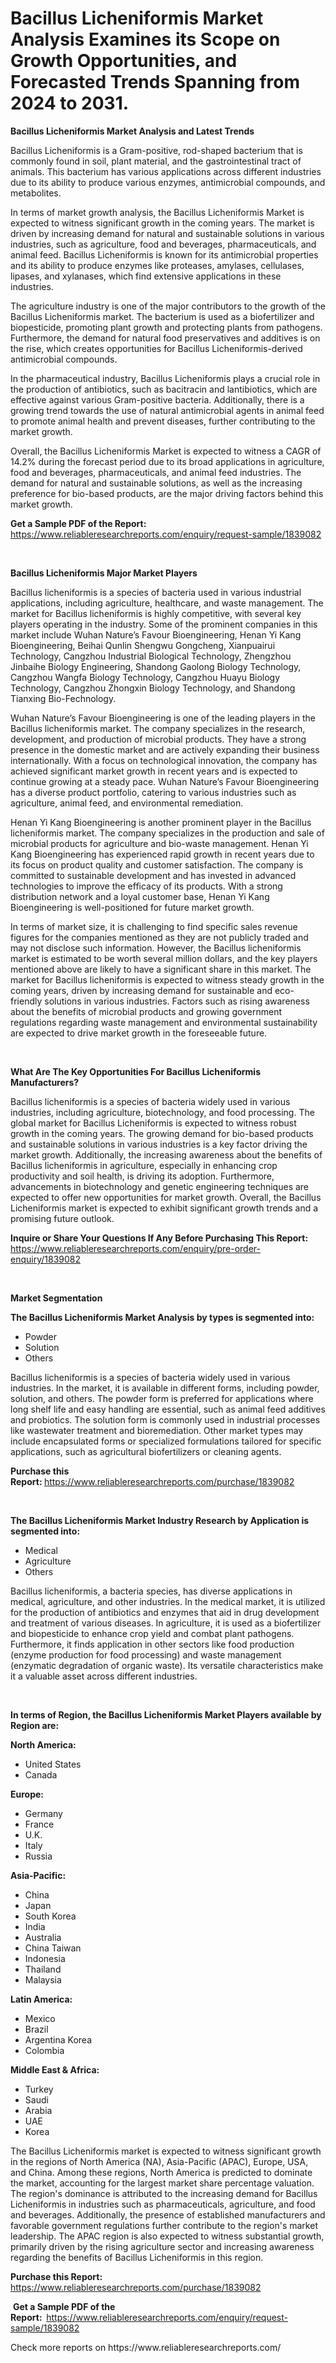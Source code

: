 <p><h1>Bacillus Licheniformis Market Analysis Examines its Scope on Growth Opportunities, and Forecasted Trends Spanning from 2024 to 2031.</h1></p><p><strong>Bacillus Licheniformis Market Analysis and Latest Trends</strong></p>
<p><p>Bacillus Licheniformis is a Gram-positive, rod-shaped bacterium that is commonly found in soil, plant material, and the gastrointestinal tract of animals. This bacterium has various applications across different industries due to its ability to produce various enzymes, antimicrobial compounds, and metabolites.</p><p>In terms of market growth analysis, the Bacillus Licheniformis Market is expected to witness significant growth in the coming years. The market is driven by increasing demand for natural and sustainable solutions in various industries, such as agriculture, food and beverages, pharmaceuticals, and animal feed. Bacillus Licheniformis is known for its antimicrobial properties and its ability to produce enzymes like proteases, amylases, cellulases, lipases, and xylanases, which find extensive applications in these industries.</p><p>The agriculture industry is one of the major contributors to the growth of the Bacillus Licheniformis market. The bacterium is used as a biofertilizer and biopesticide, promoting plant growth and protecting plants from pathogens. Furthermore, the demand for natural food preservatives and additives is on the rise, which creates opportunities for Bacillus Licheniformis-derived antimicrobial compounds.</p><p>In the pharmaceutical industry, Bacillus Licheniformis plays a crucial role in the production of antibiotics, such as bacitracin and lantibiotics, which are effective against various Gram-positive bacteria. Additionally, there is a growing trend towards the use of natural antimicrobial agents in animal feed to promote animal health and prevent diseases, further contributing to the market growth.</p><p>Overall, the Bacillus Licheniformis Market is expected to witness a CAGR of 14.2% during the forecast period due to its broad applications in agriculture, food and beverages, pharmaceuticals, and animal feed industries. The demand for natural and sustainable solutions, as well as the increasing preference for bio-based products, are the major driving factors behind this market growth.</p></p>
<p><strong>Get a Sample PDF of the Report:&nbsp;</strong> <a href="https://www.reliableresearchreports.com/enquiry/request-sample/1839082">https://www.reliableresearchreports.com/enquiry/request-sample/1839082</a></p>
<p>&nbsp;</p>
<p><strong>Bacillus Licheniformis Major Market Players</strong></p>
<p><p>Bacillus licheniformis is a species of bacteria used in various industrial applications, including agriculture, healthcare, and waste management. The market for Bacillus licheniformis is highly competitive, with several key players operating in the industry. Some of the prominent companies in this market include Wuhan Nature’s Favour Bioengineering, Henan Yi Kang Bioengineering, Beihai Qunlin Shengwu Gongcheng, Xianpuairui Technology, Cangzhou Industrial Biological Technology, Zhengzhou Jinbaihe Biology Engineering, Shandong Gaolong Biology Technology, Cangzhou Wangfa Biology Technology, Cangzhou Huayu Biology Technology, Cangzhou Zhongxin Biology Technology, and Shandong Tianxing Bio-Fechnology.</p><p>Wuhan Nature’s Favour Bioengineering is one of the leading players in the Bacillus licheniformis market. The company specializes in the research, development, and production of microbial products. They have a strong presence in the domestic market and are actively expanding their business internationally. With a focus on technological innovation, the company has achieved significant market growth in recent years and is expected to continue growing at a steady pace. Wuhan Nature’s Favour Bioengineering has a diverse product portfolio, catering to various industries such as agriculture, animal feed, and environmental remediation.</p><p>Henan Yi Kang Bioengineering is another prominent player in the Bacillus licheniformis market. The company specializes in the production and sale of microbial products for agriculture and bio-waste management. Henan Yi Kang Bioengineering has experienced rapid growth in recent years due to its focus on product quality and customer satisfaction. The company is committed to sustainable development and has invested in advanced technologies to improve the efficacy of its products. With a strong distribution network and a loyal customer base, Henan Yi Kang Bioengineering is well-positioned for future market growth.</p><p>In terms of market size, it is challenging to find specific sales revenue figures for the companies mentioned as they are not publicly traded and may not disclose such information. However, the Bacillus licheniformis market is estimated to be worth several million dollars, and the key players mentioned above are likely to have a significant share in this market. The market for Bacillus licheniformis is expected to witness steady growth in the coming years, driven by increasing demand for sustainable and eco-friendly solutions in various industries. Factors such as rising awareness about the benefits of microbial products and growing government regulations regarding waste management and environmental sustainability are expected to drive market growth in the foreseeable future.</p></p>
<p>&nbsp;</p>
<p><strong>What Are The Key Opportunities For Bacillus Licheniformis Manufacturers?</strong></p>
<p><p>Bacillus licheniformis is a species of bacteria widely used in various industries, including agriculture, biotechnology, and food processing. The global market for Bacillus Licheniformis is expected to witness robust growth in the coming years. The growing demand for bio-based products and sustainable solutions in various industries is a key factor driving the market growth. Additionally, the increasing awareness about the benefits of Bacillus licheniformis in agriculture, especially in enhancing crop productivity and soil health, is driving its adoption. Furthermore, advancements in biotechnology and genetic engineering techniques are expected to offer new opportunities for market growth. Overall, the Bacillus Licheniformis market is expected to exhibit significant growth trends and a promising future outlook.</p></p>
<p><strong>Inquire or Share Your Questions If Any Before Purchasing This Report:</strong> <a href="https://www.reliableresearchreports.com/enquiry/pre-order-enquiry/1839082">https://www.reliableresearchreports.com/enquiry/pre-order-enquiry/1839082</a></p>
<p>&nbsp;</p>
<p><strong>Market Segmentation</strong></p>
<p><strong>The Bacillus Licheniformis Market Analysis by types is segmented into:</strong></p>
<p><ul><li>Powder</li><li>Solution</li><li>Others</li></ul></p>
<p><p>Bacillus licheniformis is a species of bacteria widely used in various industries. In the market, it is available in different forms, including powder, solution, and others. The powder form is preferred for applications where long shelf life and easy handling are essential, such as animal feed additives and probiotics. The solution form is commonly used in industrial processes like wastewater treatment and bioremediation. Other market types may include encapsulated forms or specialized formulations tailored for specific applications, such as agricultural biofertilizers or cleaning agents.</p></p>
<p><strong>Purchase this Report:&nbsp;</strong><a href="https://www.reliableresearchreports.com/purchase/1839082">https://www.reliableresearchreports.com/purchase/1839082</a></p>
<p>&nbsp;</p>
<p><strong>The Bacillus Licheniformis Market Industry Research by Application is segmented into:</strong></p>
<p><ul><li>Medical</li><li>Agriculture</li><li>Others</li></ul></p>
<p><p>Bacillus licheniformis, a bacteria species, has diverse applications in medical, agriculture, and other industries. In the medical market, it is utilized for the production of antibiotics and enzymes that aid in drug development and treatment of various diseases. In agriculture, it is used as a biofertilizer and biopesticide to enhance crop yield and combat plant pathogens. Furthermore, it finds application in other sectors like food production (enzyme production for food processing) and waste management (enzymatic degradation of organic waste). Its versatile characteristics make it a valuable asset across different industries.</p></p>
<p>&nbsp;</p>
<p><strong>In terms of Region, the Bacillus Licheniformis Market Players available by Region are:</strong></p>
<p>
    <p> <strong> North America: </strong>
        <ul>
            <li>United States</li>
            <li>Canada</li>
        </ul>
        </p> 
    <p> <strong> Europe: </strong>
        <ul>
            <li>Germany</li>
            <li>France</li>
            <li>U.K.</li>
            <li>Italy</li>
            <li>Russia</li>
        </ul>
        </p> 
    <p> <strong> Asia-Pacific: </strong>
        <ul>
            <li>China</li>
            <li>Japan</li>
            <li>South Korea</li>
            <li>India</li>
            <li>Australia</li>
            <li>China Taiwan</li>
            <li>Indonesia</li>
            <li>Thailand</li>
            <li>Malaysia</li>
        </ul>
        </p> 
    <p> <strong> Latin America: </strong>
        <ul>
            <li>Mexico</li>
            <li>Brazil</li>
            <li>Argentina Korea</li>
            <li>Colombia</li>
        </ul>
        </p> 
    <p> <strong> Middle East & Africa: </strong>
        <ul>
            <li>Turkey</li>
            <li>Saudi</li>
            <li>Arabia</li>
            <li>UAE</li>
            <li>Korea</li>
        </ul>
    </p>
    </p>
<p><p>The Bacillus Licheniformis market is expected to witness significant growth in the regions of North America (NA), Asia-Pacific (APAC), Europe, USA, and China. Among these regions, North America is predicted to dominate the market, accounting for the largest market share percentage valuation. The region's dominance is attributed to the increasing demand for Bacillus Licheniformis in industries such as pharmaceuticals, agriculture, and food and beverages. Additionally, the presence of established manufacturers and favorable government regulations further contribute to the region's market leadership. The APAC region is also expected to witness substantial growth, primarily driven by the rising agriculture sector and increasing awareness regarding the benefits of Bacillus Licheniformis in this region.</p></p>
<p><strong>Purchase this Report: </strong><a href="https://www.reliableresearchreports.com/purchase/1839082">https://www.reliableresearchreports.com/purchase/1839082</a></p>
<p>&nbsp;<strong>Get a Sample PDF of the Report:&nbsp;&nbsp;</strong><a href="https://www.reliableresearchreports.com/enquiry/request-sample/1839082">https://www.reliableresearchreports.com/enquiry/request-sample/1839082</a></p>
<p><strong></strong></p>
<p>Check more reports on https://www.reliableresearchreports.com/</p>